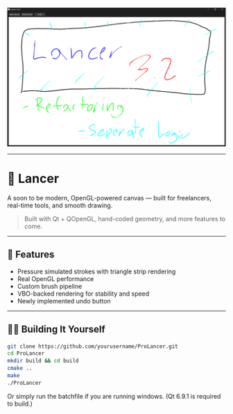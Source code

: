 <!-- Screenshot -->
<p align="center">
  <img src="assets/screenshot.png" alt="App Screenshot" width="700"/>
</p>

---

# 🎨 Lancer

A soon to be modern, OpenGL-powered canvas — built for freelancers, real-time tools, and smooth drawing.

> Built with Qt + QOpenGL, hand-coded geometry, and more features to come.

---

## 🚀 Features

- Pressure simulated strokes with triangle strip rendering
- Real OpenGL performance
- Custom brush pipeline
- VBO-backed rendering for stability and speed
- Newly implemented undo button

---

## 🧑‍💻 Building It Yourself

```bash
git clone https://github.com/yourusername/ProLancer.git
cd ProLancer
mkdir build && cd build
cmake ..
make
./ProLancer
```

Or simply run the batchfile if you are running windows. (Qt 6.9.1 is required to build.)